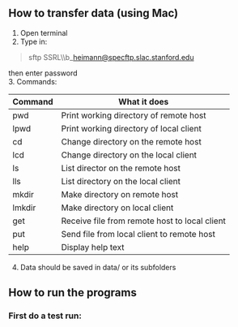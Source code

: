 ## How to transfer data (using Mac)
1. Open terminal
2. Type in:    
> sftp SSRL\\\\b\_heimann@specftp.slac.stanford.edu   

then enter password   
3. Commands: 

Command | What it does
------- | --------
 pwd    | Print working directory of remote host    
 lpwd   | Print working directory of local client    
 cd     | Change directory on the remote host    
 lcd    | Change directory on the local client    
 ls     | List director on the remote host    
 lls    | List directory on the local client    
 mkdir  | Make directory on remote host    
 lmkdir | Make directory on local client    
 get    | Receive file from remote host to local client    
 put    | Send file from local client to remote host    
 help   | Display help text    

4. Data should be saved in data/ or its subfolders 


## How to run the programs
### First do a test run:

